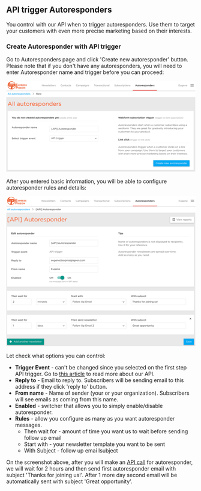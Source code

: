 ## API trigger Autoresponders

You control with our API when to trigger autoresponders. Use them to target your customers with even more precise marketing based on their interests.

### Create Autoresponder with API trigger

Go to Autoresponders page and click 'Create new autoresponder' button. Please note that if you don't have any autoresponders, you will need to enter Autoresponder name and trigger before you can proceed: 

![](../images/autoresponders/responder_7.png)

After you entered basic information, you will be able to configure autoresponder rules and details:

![](../images/autoresponders/responder_8.png)

Let check what options you can control:

* **Trigger Event** - can't be changed since you selected on the first step API trigger. Go to [this article](../api/autoresponders.md) to read more about our API.
* **Reply to** - Email to reply to. Subscribers will be sending email to this address if they click 'reply to' button.
* **From name** - Name of sender (your or your organization). Subscribers will see emails as coming from this name.
* **Enabled** - switcher that allows you to simply enable/disable autoresponder.
* **Rules** - allow you configure as many as you want autoresponder messages. 
    * Then wait for - amount of time you want us to wait before sending follow up email
    * Start with - your newsletter template you want to be sent
    * With Subject - follow up emai lsubject


On the screenshot above, after you will make an [API call](../api/autoresponders.md) for autoresponder, we will wait for 2 hours and then send first autoresponder email with subject 'Thanks for joining us!'. After 1 more day second email will be automatically sent with subject 'Great opportunity'. 

